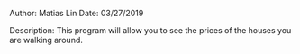 Author: Matias Lin
Date: 03/27/2019

Description: This program will allow you to see the prices of the houses you are
walking around.
